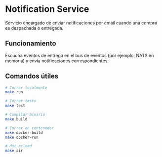 # Notification Service

Servicio encargado de enviar notificaciones por email cuando una compra es despachada o entregada.

## Funcionamiento

Escucha eventos de entrega en el bus de eventos (por ejemplo, NATS en memoria) y envía notificaciones correspondientes.

## Comandos útiles

```bash
# Correr localmente
make run

# Correr tests
make test

# Compilar binario
make build

# Correr en contenedor
make docker-build
make docker-run

# Hot reload
make air